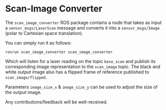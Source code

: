 # Scan-Image Converter

The `scan_image_converter` ROS package contains a node that takes as input a `sensor_msgs/LaserScan` message and converts it into a `sensor_msgs/Image` (polar to Cartesian space translation).

You can simply run it as follows:
```shell
rosrun scan_image_converter scan_image_converter
```
Which will listen for a laser reading on the topic `base_scan` and publish its corresponding image representation to the `scan_image` topic. The black and white output image also has a flipped frame of reference published to `scan_image/flipped`.

Parameters `image_size_x` & `image_size_y` can be used to adjust the size of the output image.

Any contributions/feedback will be well-received.
